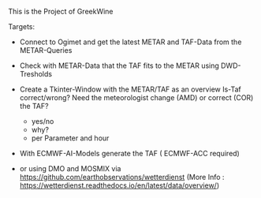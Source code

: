 This is the Project of GreekWine

Targets:
- Connect to Ogimet and get the latest METAR and TAF-Data from the METAR-Queries
- Check with METAR-Data that the TAF fits to the METAR using DWD-Tresholds
- Create a Tkinter-Window with the METAR/TAF as an overview 
  Is-Taf correct/wrong?
  Need the meteorologist change (AMD) or correct (COR) the TAF?

  - yes/no
  - why?
  - per Parameter and hour
    
- With ECMWF-AI-Models generate the TAF ( ECMWF-ACC required)
- or using DMO and MOSMIX via https://github.com/earthobservations/wetterdienst 
  (More Info : https://wetterdienst.readthedocs.io/en/latest/data/overview/)
  
